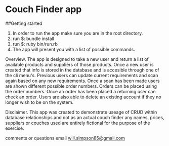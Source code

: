# Couch Finder app

##Getting started

1. In order to run the app make sure you are in the root directory.
2. run $: bundle install
2. run $: ruby bin/run.rb
3. The app will present you with a list of possible commands.

Overview.
The app is designed to take a new user and return a list of available products and suppliers of those products.
Once a new user is created that info is stored in the database and is accesible through one of the cli menu's.
Previous users can update current requirements and scan again based on any new requirements.
Once a scan has been made users are shown different possible order numbers.
Orders can be placed using the order numbers.
Once an order has been placed a returning user can check an order.
Users are also able to delete an existing account if they no longer wish to be on the system.

Disclaimer.
This app was created to demonstrate useage of CRUD within database relationships and not as an actual couch finder any names, prices, suppliers or couches used are entirely fictional for the purpose of the exercise.


comments or questions
email will.simpson85@gmail.com

